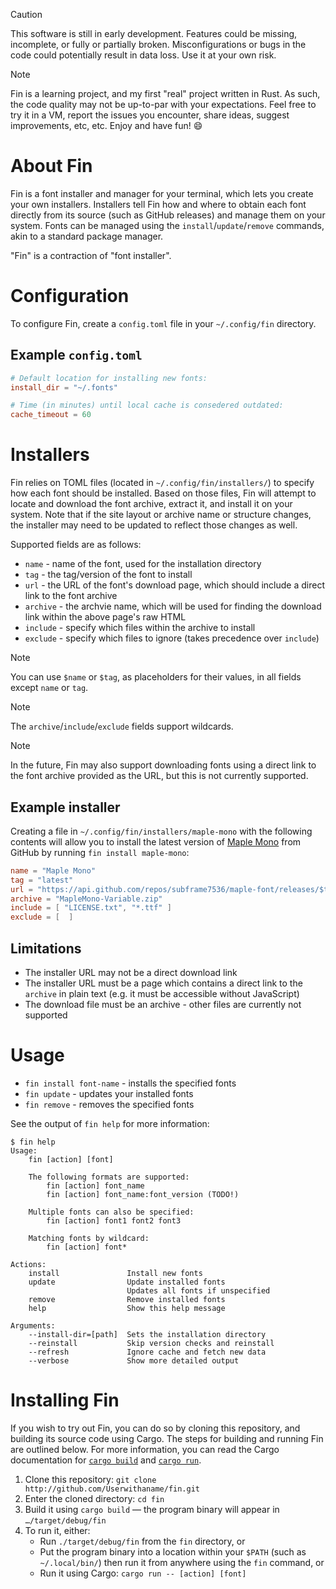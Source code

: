 > [!CAUTION]
> This software is still in early development. Features could be missing,
> incomplete, or fully or partially broken. Misconfigurations or bugs in
> the code could potentially result in data loss. Use it at your own risk.

> [!NOTE]
> Fin is a learning project, and my first "real" project written in Rust.
> As such, the code quality may not be up-to-par with your expectations.
> Feel free to try it in a VM, report the issues you encounter, share
> ideas, suggest improvements, etc, etc. Enjoy and have fun! 😄

# About Fin

Fin is a font installer and manager for your terminal, which lets you create
your own installers. Installers tell Fin how and where to obtain each font
directly from its source (such as GitHub releases) and manage them on your
system. Fonts can be managed using the `install`/`update`/`remove` commands,
akin to a standard package manager.

"Fin" is a contraction of "font installer".

# Configuration

To configure Fin, create a `config.toml` file in your `~/.config/fin`
directory.

## Example `config.toml`

```toml
# Default location for installing new fonts:
install_dir = "~/.fonts"

# Time (in minutes) until local cache is consedered outdated:
cache_timeout = 60
```

# Installers

Fin relies on TOML files (located in `~/.config/fin/installers/`) to specify
how each font should be installed. Based on those files, Fin will attempt
to locate and download the font archive, extract it, and install it on your
system. Note that if the site layout or archive name or structure changes,
the installer may need to be updated to reflect those changes as well.

Supported fields are as follows:

- `name` - name of the font, used for the installation directory
- `tag` - the tag/version of the font to install
- `url` - the URL of the font's download page, which should include a direct link to the font archive
- `archive` - the archvie name, which will be used for finding the download link within the above page's raw HTML
- `include` - specify which files within the archive to install
- `exclude` - specify which files to ignore (takes precedence over `include`)

> [!NOTE]
> You can use `$name` or `$tag`, as placeholders for their values,
> in all fields except `name` or `tag`.

> [!NOTE]
> The `archive`/`include`/`exclude` fields support wildcards.

> [!NOTE]
> In the future, Fin may also support downloading fonts using
> a direct link to the font archive provided as the URL, but
> this is not currently supported.

## Example installer

Creating a file in `~/.config/fin/installers/maple-mono` with the
following contents will allow you to install the latest version of
[Maple Mono](https://github.com/subframe7536/maple-font) from GitHub
by running `fin install maple-mono`:

```toml
name = "Maple Mono"
tag = "latest"
url = "https://api.github.com/repos/subframe7536/maple-font/releases/$tag"
archive = "MapleMono-Variable.zip"
include = [ "LICENSE.txt", "*.ttf" ]
exclude = [  ]
````

## Limitations

- The installer URL may not be a direct download link
- The installer URL must be a page which contains a direct link
to the `archive` in plain text (e.g. it must be accessible without
JavaScript)
- The download file must be an archive - other files are currently
not supported

# Usage

- `fin install font-name` - installs the specified fonts
- `fin update` - updates your installed fonts
- `fin remove` - removes the specified fonts

See the output of `fin help` for more information:

```
$ fin help
Usage:
    fin [action] [font]

    The following formats are supported:
        fin [action] font_name
        fin [action] font_name:font_version (TODO!)

    Multiple fonts can also be specified:
        fin [action] font1 font2 font3

    Matching fonts by wildcard:
        fin [action] font*

Actions:
    install               Install new fonts
    update                Update installed fonts
                          Updates all fonts if unspecified
    remove                Remove installed fonts
    help                  Show this help message

Arguments:
    --install-dir=[path]  Sets the installation directory
    --reinstall           Skip version checks and reinstall
    --refresh             Ignore cache and fetch new data
    --verbose             Show more detailed output
```

# Installing Fin

If you wish to try out Fin, you can do so by cloning this repository, and
building its source code using Cargo. The steps for building and running Fin
are outlined below. For more information, you can read the Cargo documentation
for  [`cargo build`](https://doc.rust-lang.org/cargo/commands/cargo-build.html)
and [`cargo run`](https://doc.rust-lang.org/cargo/commands/cargo-run.html).

1. Clone this repository: `git clone http://github.com/Userwithaname/fin.git`
2. Enter the cloned directory: `cd fin`
3. Build it using `cargo build` — the program binary will appear in `…/target/debug/fin`
4. To run it, either:
    - Run `./target/debug/fin` from the `fin` directory, or
    - Put the program binary into a location within your `$PATH` (such as `~/.local/bin/`)
    then run it from anywhere using the `fin` command, or
    - Run it using Cargo:  `cargo run -- [action] [font]`

